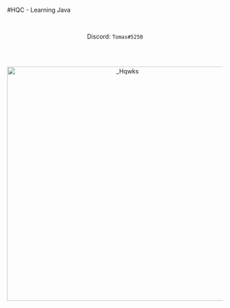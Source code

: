 #HQC - Learning Java

<div align="center">
	<br />
		<p dir="auto">Discord: <code>Tomas#5250</code></p>
	</br>
	</div>

<div align="center">
	<br />
	<p>
		<a href="https://github.com/Hqwkss"><img src="https://discord.c99.nl/widget/theme-2/965368002721747015.png" width="546" alt="_Hqwks" /></a>
	</br>
	</p>
</div>
